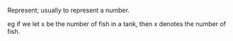 Represent; usually to represent a number.

eg if we let x be the number of fish in a tank, then x denotes the
number of fish.
